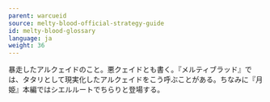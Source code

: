 ```yaml
---
parent: warcueid
source: melty-blood-official-strategy-guide
id: melty-blood-glossary
language: ja
weight: 36
---
```


暴走したアルクェイドのこと。悪クェイドとも書く。『メルティブラッド』では、タタリとして現実化したアルクェイドをこう呼ぶことがある。ちなみに『月姫』本編ではシエルルートでちらりと登場する。
